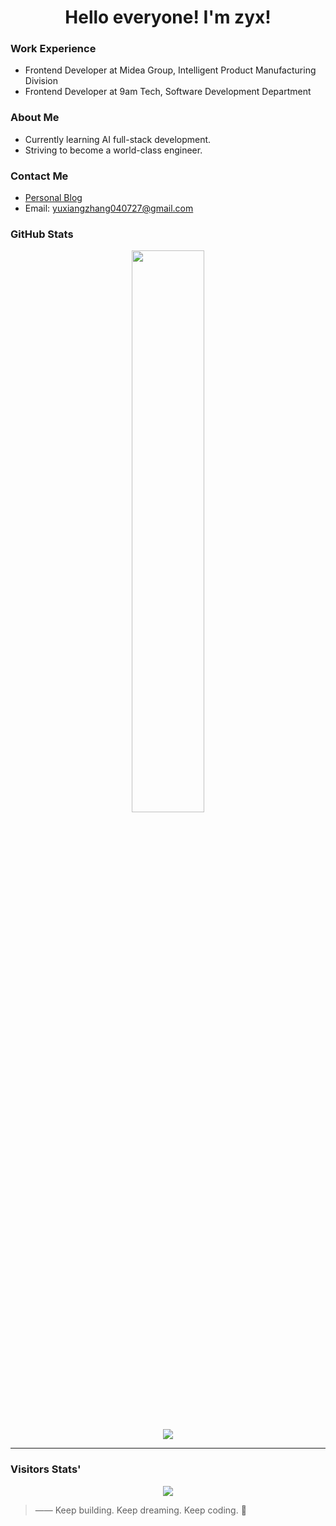 <h1 align="center">Hello everyone! I'm zyx!</h1>

### Work Experience

- Frontend Developer at Midea Group, Intelligent Product Manufacturing Division
- Frontend Developer at 9am Tech, Software Development Department

### About Me

- Currently learning AI full-stack development.
- Striving to become a world-class engineer.

### Contact Me

- [Personal Blog](https://zjtdzyx.xyz/)
- Email: yuxiangzhang040727@gmail.com

### GitHub Stats

<p align="center">
  <img src="https://github-readme-stats.vercel.app/api?username=zjtdzyx&show_icons=true&theme=radical" width="48%" />
</p>

<p align="center">
  <img src="https://github-readme-activity-graph.vercel.app/graph?username=zjtdzyx&theme=react-dark" />
</p>

---

### Visitors Stats'

<p align="center">
  <img src="https://komarev.com/ghpvc/?username=zjtdzyx&style=flat-square&color=blue" />
</p>

> —— Keep building. Keep dreaming. Keep coding. 🚀
